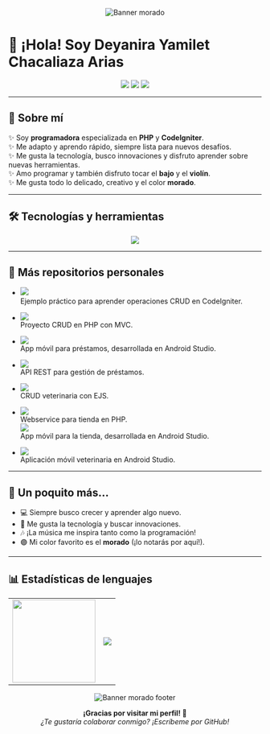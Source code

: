 <!-- Banner moradito -->
<p align="center">
  <img src="https://capsule-render.vercel.app/api?type=waving&color=8e44ad&height=120&section=header&text=Bienvenid@%20a%20mi%20perfil%20✨&fontColor=fff&fontSize=35&fontAlign=50" alt="Banner morado">
</p>

# 🌷 ¡Hola! Soy Deyanira Yamilet Chacaliaza Arias

<!-- <div align="center">
  <img src="https://img.shields.io/badge/Programadora-PHP%20%7C%20CodeIgniter-8e44ad?style=for-the-badge" />
  <img src="https://img.shields.io/badge/Aprendiz%20Rápida-Adaptabilidad-9b59b6?style=for-the-badge" />
  <img src="https://img.shields.io/badge/Hobbies-Música%20%7C%20Bajo%20%7C%20Violín-bd7be5?style=for-the-badge" />
</div> -->

<div align="center">
  <img src="https://img.shields.io/badge/Programadora-PHP%20%7C%20CodeIgniter-8e44ad?style=for-the-badge&logo=php&logoColor=white">
  <img src="https://img.shields.io/badge/Aprendiz%20Rápida-Adaptabilidad-9b59b6?style=for-the-badge">
  <img src="https://img.shields.io/badge/Hobbies-Programar%20%7C%20Bajo%20%7C%20Violín-bd7be5?style=for-the-badge">
</div>

---

## 💜 Sobre mí

✨ Soy **programadora** especializada en **PHP** y **CodeIgniter**.  
✨ Me adapto y aprendo rápido, siempre lista para nuevos desafíos.  
✨ Me gusta la tecnología, busco innovaciones y disfruto aprender sobre nuevas herramientas.  
✨ Amo programar y también disfruto tocar el **bajo** y el **violín**.  
✨ Me gusta todo lo delicado, creativo y el color **morado**.

---

## 🛠️ Tecnologías y herramientas

<p align="center">
  <img src="https://skillicons.dev/icons?i=php,mysql,html,css,js,java,androidstudio,git,github,vscode" />
</p>

---

## 🚀 Más repositorios personales

- <a href="https://github.com/yamiletArias/crud_codeingniter"><img src="https://img.shields.io/badge/CRUD CodeIgniter-PHP-8e44ad?style=flat-square"></a>  
  Ejemplo práctico para aprender operaciones CRUD en CodeIgniter.

<!-- - <a href="https://github.com/yamiletArias/crud_codeingniter"><img src="https://img.shields.io/badge/CRUD%20CodeIgniter-8e44ad?style=flat-square"></a>
  **CRUD CodeIgniter**
  Ejemplo práctico para aprender operaciones CRUD en CodeIgniter. -->

- <a href="https://github.com/yamiletArias/CRUDMVCPRUEBA"><img src="https://img.shields.io/badge/CRUDMVCPRUEBA-PHP-8e44ad?style=flat-square"></a>  
  Proyecto CRUD en PHP con MVC.

- <a href="https://github.com/yamiletArias/APPPRESTAMOS"><img src="https://img.shields.io/badge/APPPRESTAMOS-Java%20(Android%20Studio)-9b59b6?style=flat-square"></a>  
  App móvil para préstamos, desarrollada en Android Studio.

- <a href="https://github.com/yamiletArias/REST-API-PRESTAMOS"><img src="https://img.shields.io/badge/REST--API--PRESTAMOS-JavaScript-bd7be5?style=flat-square"></a>  
  API REST para gestión de préstamos.

- <a href="https://github.com/yamiletArias/CRUDVETERINARIA"><img src="https://img.shields.io/badge/CRUDVETERINARIA-EJS-8e44ad?style=flat-square"></a>  
  CRUD veterinaria con EJS.

- <a href="https://github.com/yamiletArias/WSTIENDA"><img src="https://img.shields.io/badge/WSTIENDA-PHP%20Webservice-9b59b6?style=flat-square"></a>  
  Webservice para tienda en PHP.
  <br>
  <a href="https://github.com/yamiletArias/APPSTOREROPA"><img src="https://img.shields.io/badge/APPSTOREROPA-Java%20(Android%20Studio)-bd7be5?style=flat-square"></a>  
  App móvil para la tienda, desarrollada en Android Studio.

- <a href="https://github.com/yamiletArias/APPVETERINARIA"><img src="https://img.shields.io/badge/APPVETERINARIA-Java%20(Android%20Studio)-8e44ad?style=flat-square"></a>  
  Aplicación móvil veterinaria en Android Studio.

---

## 🌷 Un poquito más...

- 💻 Siempre busco crecer y aprender algo nuevo.
- 🚀 Me gusta la tecnología y buscar innovaciones.
- 🎶 ¡La música me inspira tanto como la programación!
- 🟣 Mi color favorito es el **morado** (¡lo notarás por aquí!).

---

## 📊 Estadísticas de lenguajes

<!-- [![Top Langs](https://github-readme-stats.vercel.app/api/top-langs/?username=yamiletArias&layout=compact&langs_count=8&theme=gruvbox)](https://github.com/anuraghazra/github-readme-stats)
 -->
<p align="center">
  <table>
    <tr>
      <td>
        <img src="https://github-readme-stats.vercel.app/api?username=yamiletArias&show_icons=true&theme=blueberry&hide_border=true" height="165"/>
      </td>
      <td>
        <img src="https://github-readme-stats.vercel.app/api/top-langs/?username=yamiletArias&layout=compact&langs_count=8&theme=gruvbox" />
      </td>
    </tr>
  </table>
</p>

<p align="center">
  <img src="https://capsule-render.vercel.app/api?type=waving&color=bd7be5&height=80&section=footer" alt="Banner morado footer">
</p>

<div align="center">
  <b>¡Gracias por visitar mi perfil! 💜</b><br>
  <i>¿Te gustaría colaborar conmigo? ¡Escríbeme por GitHub!</i>
</div>
